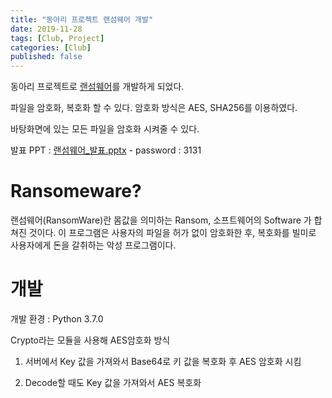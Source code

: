 ```yaml
---
title: "동아리 프로젝트 랜섬웨어 개발"
date: 2019-11-28
tags: [Club, Project]
categories: [Club]
published: false
---
```


동아리 프로젝트로 [랜섬웨어](https://github.com/realsung/Ransomeware)를 개발하게 되었다.

파일을 암호화, 복호화 할 수 있다. 암호화 방식은 AES, SHA256를 이용하였다.

바탕화면에 있는 모든 파일을 암호화 시켜줄 수 있다.

발표 PPT : [랜섬웨어_발표.pptx](https://github.com/realsung/realsung.github.io_backup/files/3991220/_.pptx) - password : 3131

# Ransomeware?

랜섬웨어(RansomWare)란 몸값을 의미하는 Ransom, 소프트웨어의 Software 가 합쳐진 것이다. 이 프로그램은 사용자의 파일을 허가 없이 암호화한 후, 복호화를 빌미로 사용자에게 돈을 갈취하는 악성 프로그램이다. 

# 개발

개발 환경 : Python 3.7.0

Crypto라는 모듈을 사용해 AES암호화 방식

1. 서버에서 Key 값을 가져와서 Base64로 키 값을 복호화 후 AES 암호화 시킴

2. Decode할 때도 Key 값을 가져와서 AES 복호화

